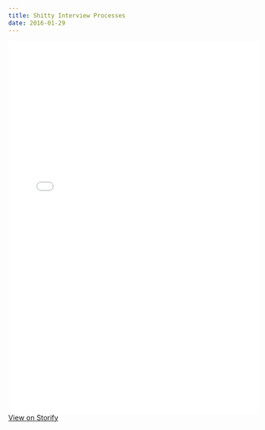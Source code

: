 ```yaml
---
title: Shitty Interview Processes
date: 2016-01-29
---
```


<div class="storify">
  <iframe src="//storify.com/kantrn/real-talk-about-shitty-interview-processes/embed?header=false&border=false" width="100%" height="750" frameborder="no" allowtransparency="true"></iframe>
  <script src="//storify.com/kantrn/real-talk-about-shitty-interview-processes.js?header=false&border=false"></script>
  <noscript><a href="//storify.com/kantrn/real-talk-about-shitty-interview-processes" target="_blank">View on Storify</a></noscript>
</div>
